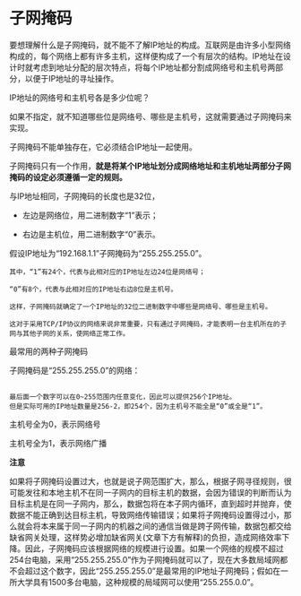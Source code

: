 # 子网掩码

要想理解什么是子网掩码，就不能不了解IP地址的构成。互联网是由许多小型网络构成的，每个网络上都有许多主机，这样便构成了一个有层次的结构。IP地址在设计时就考虑到地址分配的层次特点，将每个IP地址都分割成网络号和主机号两部分，以便于IP地址的寻址操作。

IP地址的网络号和主机号各是多少位呢？

如果不指定，就不知道哪些位是网络号、哪些是主机号，这就需要通过子网掩码来实现。

子网掩码不能单独存在，它必须结合IP地址一起使用。

子网掩码只有一个作用，**就是将某个IP地址划分成网络地址和主机地址两部分子网掩码的设定必须遵循一定的规则。**

与IP地址相同，子网掩码的长度也是32位，

- 左边是网络位，用二进制数字“1”表示；

- 右边是主机位，用二进制数字“0”表示。

假设IP地址为“192.168.1.1”子网掩码为“255.255.255.0”。

```
其中，“1”有24个，代表与此相对应的IP地址左边24位是网络号；

“0”有8个，代表与此相对应的IP地址右边8位是主机号。

这样，子网掩码就确定了一个IP地址的32位二进制数字中哪些是网络号、哪些是主机号。

这对于采用TCP/IP协议的网络来说非常重要，只有通过子网掩码，才能表明一台主机所在的子网与其他子网的关系，使网络正常工作。

```

最常用的两种子网掩码

子网掩码是“255.255.255.0”的网络：

```

最后面一个数字可以在0~255范围内任意变化，因此可以提供256个IP地址。
但是实际可用的IP地址数量是256-2，即254个，因为主机号不能全是“0”或全是“1”。

```

主机号全为0，表示网络号

主机号全为1，表示网络广播

**注意**

如果将子网掩码设置过大，也就是说子网范围扩大，那么，根据子网寻径规则，很可能发往和本地主机不在同一子网内的目标主机的数据，会因为错误的判断而认为目标主机是在同一子网内，那么，数据包将在本子网内循环，直到超时并抛弃，使数据不能正确到达目标主机，导致网络传输错误；如果将子网掩码设置得过小，那么就会将本来属于同一子网内的机器之间的通信当做是跨子网传输，数据包都交给缺省网关处理，这样势必增加缺省网关(文章下方有解释)的负担，造成网络效率下降。因此，子网掩码应该根据网络的规模进行设置。如果一个网络的规模不超过254台电脑，采用“255.255.255.0”作为子网掩码就可以了，现在大多数局域网都不会超过这个数字，因此“255.255.255.0”是最常用的IP地址子网掩码；假如在一所大学具有1500多台电脑，这种规模的局域网可以使用“255.255.0.0”。